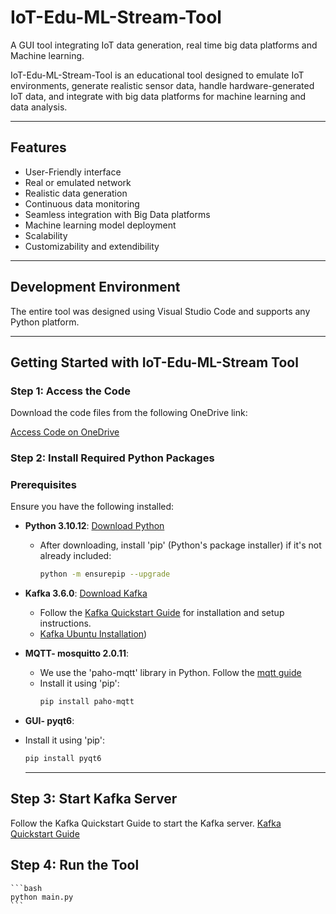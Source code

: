 # IoT-Edu-ML-Stream-Tool
A GUI tool integrating IoT data generation, real time big data platforms and Machine learning.

IoT-Edu-ML-Stream-Tool is an educational tool designed to emulate IoT environments, generate realistic sensor data, handle hardware-generated IoT data, and integrate with big data platforms for machine learning and data analysis.

---

## Features

- User-Friendly interface
- Real or emulated network
- Realistic data generation
- Continuous data monitoring
- Seamless integration with Big Data platforms
- Machine learning model deployment
- Scalability
- Customizability and extendibility

---

## Development Environment
The entire tool was designed using Visual Studio Code and supports any Python platform.

---

## Getting Started with IoT-Edu-ML-Stream Tool

### Step 1: Access the Code

Download the code files from the following OneDrive link:

[Access Code on OneDrive]((https://alumniuaeuacmy.sharepoint.com/:f:/g/personal/nandanaj_uaeu_ac_ae/Ej4SlW4hUn5DtKkOzSifgJ4B3F2ooGW0E8ch3pawRTb8bQ?e=SiZttO))

### Step 2: Install Required Python Packages
### Prerequisites

Ensure you have the following installed:

- **Python 3.10.12**: [Download Python](https://www.python.org/downloads/)
  - After downloading, install 'pip' (Python's package installer) if it's not already included:
    ```bash
    python -m ensurepip --upgrade
    ```

- **Kafka 3.6.0**: [Download Kafka](https://kafka.apache.org/downloads)
  - Follow the [Kafka Quickstart Guide]((https://kafka.apache.org/quickstart)) for installation and setup instructions.
  - [Kafka Ubuntu Installation](https://www.digitalocean.com/community/tutorials/how-to-install-apache-kafka-on-ubuntu-20-04))

- **MQTT- mosquitto 2.0.11**: 
  - We use the 'paho-mqtt' library in Python. Follow the [mqtt guide]((https://mosquitto.org/blog/2021/06/version-2-0-11-released/))
  - Install it using 'pip':
    ```bash
    pip install paho-mqtt
    ```
- **GUI- pyqt6**:
- Install it using 'pip':
    ```bash
    pip install pyqt6
    ```
    ---
## Step 3: Start Kafka Server
Follow the Kafka Quickstart Guide to start the Kafka server. [Kafka Quickstart Guide]((https://kafka.apache.org/quickstart))

## Step 4: Run the Tool

    ```bash
    python main.py
    ```














